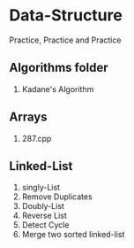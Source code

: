 # Data-Structure
Practice,  Practice and Practice

## Algorithms folder
1. Kadane's Algorithm

## Arrays
1. 287.cpp 

## Linked-List
1. singly-List
2. Remove Duplicates
3. Doubly-List
4. Reverse List
5. Detect Cycle
6. Merge two sorted linked-list